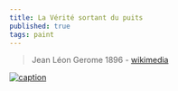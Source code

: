 ```yaml
---
title: La Vérité sortant du puits
published: true
tags: paint
---
```

> Jean Léon Gerome 1896 - [wikimedia](https://commons.wikimedia.org/wiki/File:Jean_L%C3%A9on_Gerome_1896_La_V%C3%A9rit%C3%A9_sortant_du_puits.JPG)

[![caption](https://upload.wikimedia.org/wikipedia/commons/b/b2/Truth_Coming_Out_of_Her_Well_to_Shame_Mankind%2C_1896.jpg?20160209190804)](https://commons.wikimedia.org/wiki/File:Truth_Coming_Out_of_Her_Well_to_Shame_Mankind,_1896.jpg)

